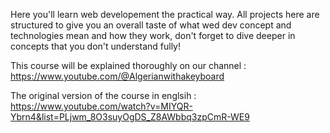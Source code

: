 Here you'll learn web developement the practical way. All projects here are structured to give you an overall taste of what wed dev concept and technologies mean and how they work, don't forget to dive deeper in concepts that you don't understand fully!

This course will be explained thoroughly on our channel : https://www.youtube.com/@Algerianwithakeyboard

The original version of the course in englsih : https://www.youtube.com/watch?v=MIYQR-Ybrn4&list=PLjwm_8O3suyOgDS_Z8AWbbq3zpCmR-WE9
